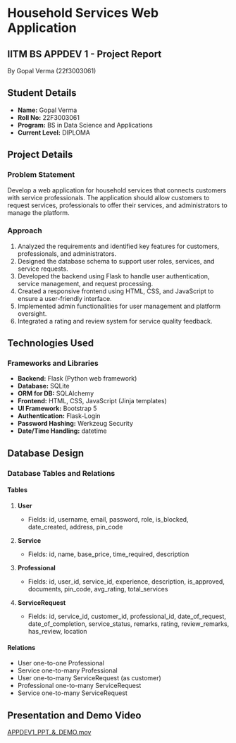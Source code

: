 # Household Services Web Application

## IITM BS APPDEV 1 - Project Report

By Gopal Verma (22f3003061)

## Student Details

- **Name:** Gopal Verma
- **Roll No:** 22F3003061
- **Program:** BS in Data Science and Applications
- **Current Level:** DIPLOMA

## Project Details

### Problem Statement

Develop a web application for household services that connects customers with service professionals. The application should allow customers to request services, professionals to offer their services, and administrators to manage the platform.

### Approach

1. Analyzed the requirements and identified key features for customers, professionals, and administrators.
2. Designed the database schema to support user roles, services, and service requests.
3. Developed the backend using Flask to handle user authentication, service management, and request processing.
4. Created a responsive frontend using HTML, CSS, and JavaScript to ensure a user-friendly interface.
5. Implemented admin functionalities for user management and platform oversight.
6. Integrated a rating and review system for service quality feedback.

## Technologies Used

### Frameworks and Libraries

- **Backend:** Flask (Python web framework)
- **Database:** SQLite
- **ORM for DB:** SQLAlchemy
- **Frontend:** HTML, CSS, JavaScript (Jinja templates)
- **UI Framework:** Bootstrap 5
- **Authentication:** Flask-Login
- **Password Hashing:** Werkzeug Security
- **Date/Time Handling:** datetime

## Database Design

### Database Tables and Relations

#### Tables

1. **User**

   - Fields: id, username, email, password, role, is_blocked, date_created, address, pin_code

2. **Service**

   - Fields: id, name, base_price, time_required, description

3. **Professional**

   - Fields: id, user_id, service_id, experience, description, is_approved, documents, pin_code, avg_rating, total_services

4. **ServiceRequest**
   - Fields: id, service_id, customer_id, professional_id, date_of_request, date_of_completion, service_status, remarks, rating, review_remarks, has_review, location

#### Relations

- User one-to-one Professional
- Service one-to-many Professional
- User one-to-many ServiceRequest (as customer)
- Professional one-to-many ServiceRequest
- Service one-to-many ServiceRequest

## Presentation and Demo Video

[APPDEV1_PPT\_&_DEMO.mov](https://drive.google.com/file/d/1JdFGrQhE46orwNqGL-_Kb4vuYtFCLieA/view?usp=sharing)
